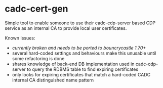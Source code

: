 # cadc-cert-gen

Simple tool to enable someone to use their cadc-cdp-server based CDP service as an internal CA to 
provide local user certificates.

Known Issues:
- *currently broken and needs to be ported to bouncrycastle 1.70+*
- several hard-coded settings and behaviours make this unusable until some refactoring is done
- shares knowledge of back-end DB implementation used in cadc-cdp-server to query the RDBMS table
  to find expiring certificates
- only looks for expiring certificates that match a hard-coded CADC internal CA distinguished name pattern

